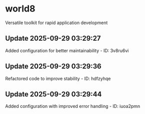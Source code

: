 # world8
Versatile toolkit for rapid application development

## Update 2025-09-29 03:29:27
Added configuration for better maintainability - ID: 3v8ru6vi


## Update 2025-09-29 03:29:36
Refactored code to improve stability - ID: hdfzyhqe


## Update 2025-09-29 03:29:44
Added configuration with improved error handling - ID: iuoa2pmn

